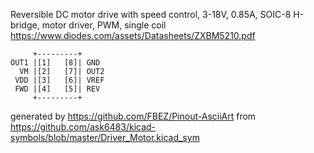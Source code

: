 Reversible DC motor drive with speed control, 3-18V, 0.85A, SOIC-8
H-bridge, motor driver, PWM, single coil
https://www.diodes.com/assets/Datasheets/ZXBM5210.pdf


	     +---------+
	OUT1 |[1]   [8]| GND
	  VM |[2]   [7]| OUT2
	 VDD |[3]   [6]| VREF
	 FWD |[4]   [5]| REV
	     +---------+


generated by https://github.com/FBEZ/Pinout-AsciiArt from https://github.com/ask6483/kicad-symbols/blob/master/Driver_Motor.kicad_sym